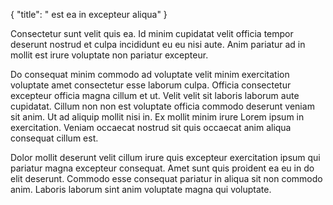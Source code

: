 {
  "title": " est ea in excepteur aliqua"
}

Consectetur sunt velit quis ea. Id minim cupidatat velit officia tempor deserunt nostrud et culpa incididunt eu eu nisi aute. Anim pariatur ad in mollit est irure voluptate non pariatur excepteur.

Do consequat minim commodo ad voluptate velit minim exercitation voluptate amet consectetur esse laborum culpa. Officia consectetur excepteur officia magna cillum et ut. Velit velit sit laboris laborum aute cupidatat. Cillum non non est voluptate officia commodo deserunt veniam sit anim. Ut ad aliquip mollit nisi in. Ex mollit minim irure Lorem ipsum in exercitation. Veniam occaecat nostrud sit quis occaecat anim aliqua consequat cillum est.

Dolor mollit deserunt velit cillum irure quis excepteur exercitation ipsum qui pariatur magna excepteur consequat. Amet sunt quis proident ea eu in do elit deserunt. Commodo esse consequat pariatur in aliqua sit non commodo anim. Laboris laborum sint anim voluptate magna qui voluptate.